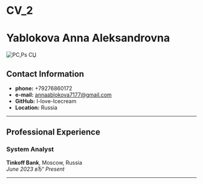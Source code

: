 # CV_2

# **Yablokova Anna Aleksandrovna**

![Р­С‚Рѕ СЏ](https://encrypted-tbn0.gstatic.com/images?q=tbn:ANd9GcRAmiER7BqGJ4Zcoq4XtV-s7U1LFndV3aoGgg&s)
## **Contact Information**

- **phone:** +79276860172
- **e-mail:** annaablokova7177@gmail.com
- **GitHub:** I-love-Icecream
- **Location:** Russia
---

## **Professional Experience**

### **System Analyst**
**Tinkoff Bank**, Moscow, Russia  
*June 2023 вЂ“ Present*

---
